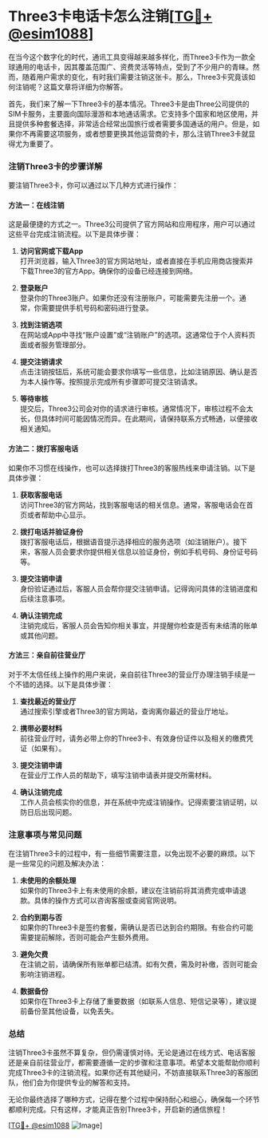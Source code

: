 # Three3卡电话卡怎么注销[[TG💪+ @esim1088](https://t.me/s/esim1088)]

在当今这个数字化的时代，通讯工具变得越来越多样化，而Three3卡作为一款全球通用的电话卡，因其覆盖范围广、资费灵活等特点，受到了不少用户的青睐。然而，随着用户需求的变化，有时我们需要注销这张卡。那么，Three3卡究竟该如何注销呢？这篇文章将详细为你解答。

首先，我们来了解一下Three3卡的基本情况。Three3卡是由Three公司提供的SIM卡服务，主要面向国际漫游和本地通话需求。它支持多个国家和地区使用，并且提供多种套餐选择，非常适合经常出国旅行或者需要多国通话的用户。但是，如果你不再需要这项服务，或者想要更换其他运营商的卡，那么注销Three3卡就显得尤为重要了。

### 注销Three3卡的步骤详解

要注销Three3卡，你可以通过以下几种方式进行操作：

#### 方法一：在线注销
这是最便捷的方式之一。Three3公司提供了官方网站和应用程序，用户可以通过这些平台完成注销流程。以下是具体步骤：

1. **访问官网或下载App**  
   打开浏览器，输入Three3的官方网站地址，或者直接在手机应用商店搜索并下载Three3的官方App。确保你的设备已经连接到网络。

2. **登录账户**  
   登录你的Three3账户。如果你还没有注册账户，可能需要先注册一个。通常，你需要提供手机号码和密码进行登录。

3. **找到注销选项**  
   在网站或App中寻找“账户设置”或“注销账户”的选项。这通常位于个人资料页面或者服务管理部分。

4. **提交注销请求**  
   点击注销按钮后，系统可能会要求你填写一些信息，比如注销原因、确认是否为本人操作等。按照提示完成所有步骤即可提交注销请求。

5. **等待审核**  
   提交后，Three3公司会对你的请求进行审核。通常情况下，审核过程不会太长，但具体时间可能因情况而异。在此期间，请保持联系方式畅通，以便接收相关通知。

#### 方法二：拨打客服电话
如果你不习惯在线操作，也可以选择拨打Three3的客服热线来申请注销。以下是具体步骤：

1. **获取客服电话**  
   访问Three3的官方网站，找到客服电话的相关信息。通常，客服电话会在首页或者帮助中心显示。

2. **拨打电话并验证身份**  
   拨打客服电话后，根据语音提示选择相应的服务选项（如注销账户）。接下来，客服人员会要求你提供相关信息以验证身份，例如手机号码、身份证号码等。

3. **提交注销申请**  
   身份验证通过后，客服人员会帮你提交注销申请。记得询问具体的注销进度和后续注意事项。

4. **确认注销完成**  
   注销完成后，客服人员会告知你相关事宜，并提醒你检查是否有未结清的账单或其他问题。

#### 方法三：亲自前往营业厅
对于不太信任线上操作的用户来说，亲自前往Three3的营业厅办理注销手续是一个不错的选择。以下是具体步骤：

1. **查找最近的营业厅**  
   通过搜索引擎或者Three3的官方网站，查询离你最近的营业厅地址。

2. **携带必要材料**  
   前往营业厅时，请务必带上你的Three3卡、有效身份证件以及相关的缴费凭证（如果有）。

3. **提交注销申请**  
   在营业厅工作人员的帮助下，填写注销申请表并提交所需材料。

4. **确认注销完成**  
   工作人员会核实你的信息，并在系统中完成注销操作。记得索要注销证明，以防日后出现问题。

### 注意事项与常见问题

在注销Three3卡的过程中，有一些细节需要注意，以免出现不必要的麻烦。以下是一些常见的问题及解决办法：

1. **未使用的余额处理**  
   如果你的Three3卡上有未使用的余额，建议在注销前将其消费完或申请退款。具体的操作方式可以咨询客服或查阅官网说明。

2. **合约到期与否**  
   如果你的Three3卡是签约套餐，需确认是否已达到合约期限。有些合约可能需要提前解除，否则可能会产生额外费用。

3. **避免欠费**  
   在注销之前，请确保所有账单都已结清。如有欠费，需及时补缴，否则可能会影响注销进程。

4. **数据备份**  
   如果你在Three3卡上存储了重要数据（如联系人信息、短信记录等），建议提前备份至其他设备，以免丢失。

### 总结

注销Three3卡虽然不算复杂，但仍需谨慎对待。无论是通过在线方式、电话客服还是亲自前往营业厅，都需要遵循一定的步骤和注意事项。希望本文能帮助你顺利完成Three3卡的注销流程。如果你还有其他疑问，不妨直接联系Three3的客服团队，他们会为你提供专业的解答和支持。

无论你最终选择了哪种方式，记得在整个过程中保持耐心和细心，确保每一个环节都顺利完成。只有这样，才能真正告别Three3卡，开启新的通信旅程！

[[TG💪+ @esim1088](https://t.me/s/esim1088) ![Image](https://i.postimg.cc/4NQfJmqS/Snipaste-2025-05-13-00-14-12.png)]